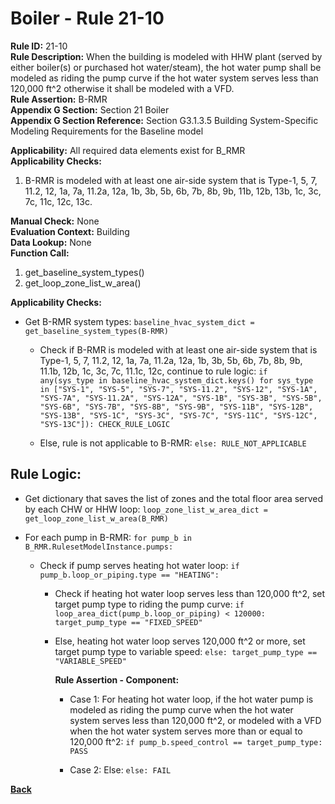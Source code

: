 
# Boiler - Rule 21-10  

**Rule ID:** 21-10  
**Rule Description:** When the building is modeled with HHW plant (served by either boiler(s) or purchased hot water/steam), the hot water pump shall be modeled as riding the pump curve if the hot water system serves less than 120,000 ft^2 otherwise it shall be modeled with a VFD.  
**Rule Assertion:** B-RMR  
**Appendix G Section:** Section 21 Boiler  
**Appendix G Section Reference:** Section G3.1.3.5 Building System-Specific Modeling Requirements for the Baseline model  

**Applicability:** All required data elements exist for B_RMR  
**Applicability Checks:**  

1. B-RMR is modeled with at least one air-side system that is Type-1, 5, 7, 11.2, 12, 1a, 7a, 11.2a, 12a, 1b, 3b, 5b, 6b, 7b, 8b, 9b, 11b, 12b, 13b, 1c, 3c, 7c, 11c, 12c, 13c.

**Manual Check:** None  
**Evaluation Context:** Building  
**Data Lookup:** None  
**Function Call:**  

1. get_baseline_system_types()
2. get_loop_zone_list_w_area()

**Applicability Checks:**  

- Get B-RMR system types: `baseline_hvac_system_dict = get_baseline_system_types(B-RMR)`
  
  - Check if B-RMR is modeled with at least one air-side system that is Type-1, 5, 7, 11.2, 12, 1a, 7a, 11.2a, 12a, 1b, 3b, 5b, 6b, 7b, 8b, 9b, 11.1b, 12b, 1c, 3c, 7c, 11.1c, 12c, continue to rule logic: `if any(sys_type in baseline_hvac_system_dict.keys() for sys_type in ["SYS-1", "SYS-5", "SYS-7", "SYS-11.2", "SYS-12", "SYS-1A", "SYS-7A", "SYS-11.2A", "SYS-12A", "SYS-1B", "SYS-3B", "SYS-5B", "SYS-6B", "SYS-7B", "SYS-8B", "SYS-9B", "SYS-11B", "SYS-12B", "SYS-13B", "SYS-1C", "SYS-3C", "SYS-7C", "SYS-11C", "SYS-12C", "SYS-13C"]): CHECK_RULE_LOGIC`

  - Else, rule is not applicable to B-RMR: `else: RULE_NOT_APPLICABLE`

## Rule Logic:  

- Get dictionary that saves the list of zones and the total floor area served by each CHW or HHW loop: `loop_zone_list_w_area_dict = get_loop_zone_list_w_area(B_RMR)`

- For each pump in B-RMR: `for pump_b in B_RMR.RulesetModelInstance.pumps:`

  - Check if pump serves heating hot water loop: `if pump_b.loop_or_piping.type == "HEATING":`

    - Check if heating hot water loop serves less than 120,000 ft^2, set target pump type to riding the pump curve: `if loop_area_dict(pump_b.loop_or_piping) < 120000: target_pump_type == "FIXED_SPEED"`

    - Else, heating hot water loop serves 120,000 ft^2 or more, set target pump type to variable speed: `else: target_pump_type == "VARIABLE_SPEED"`

      **Rule Assertion - Component:**

      - Case 1: For heating hot water loop, if the hot water pump is modeled as riding the pump curve when the hot water system serves less than 120,000 ft^2, or modeled with a VFD when the hot water system serves more than or equal to 120,000 ft^2: `if pump_b.speed_control == target_pump_type: PASS`

      - Case 2: Else: `else: FAIL`

**[Back](../_toc.md)**
